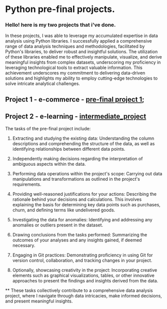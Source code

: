 # Python pre-final projects.

### Hello! here is my two projects that i've done.

In these projects, I was able to leverage my accumulated expertise in data analysis using Python libraries. I successfully applied a comprehensive range of data analysis techniques and methodologies, facilitated by Python's libraries, to deliver robust and insightful solutions. The utilization of these libraries enabled me to effectively manipulate, visualize, and derive meaningful insights from complex datasets, underscoring my proficiency in leveraging technological tools to extract valuable information. This achievement underscores my commitment to delivering data-driven solutions and highlights my ability to employ cutting-edge technologies to solve intricate analytical challenges. 

## Project 1 - e-commerce - [pre-final project 1](https://github.com/oy-repin/projects/blob/main/project_1%20(1).ipynb);
## Project 2 - e-learning - [intermediate_project](https://github.com/oy-repin/projects/blob/main/project_2%20(1).ipynb)

The tasks of the pre-final project include:

1. Extracting and studying the existing data: Understanding the column descriptions and comprehending the structure of the data, as well as identifying relationships between different data points.

2. Independently making decisions regarding the interpretation of ambiguous aspects within the data.

3. Performing data operations within the project's scope: Carrying out data manipulations and transformations as outlined in the project's requirements.

4. Providing well-reasoned justifications for your actions: Describing the rationale behind your decisions and calculations. This involves explaining the basis for determining key data points such as purchases, churn, and defining terms like undelivered goods.

5. Investigating the data for anomalies: Identifying and addressing any anomalies or outliers present in the dataset.

6. Drawing conclusions from the tasks performed: Summarizing the outcomes of your analyses and any insights gained, if deemed necessary.

7. Engaging in Git practices: Demonstrating proficiency in using Git for version control, collaboration, and tracking changes in your project.

8. Optionally, showcasing creativity in the project: Incorporating creative elements such as graphical visualizations, tables, or other innovative approaches to present the findings and insights derived from the data.

** These tasks collectively contribute to a comprehensive data analysis project, where I navigate through data intricacies, make informed decisions, and present meaningful insights.
